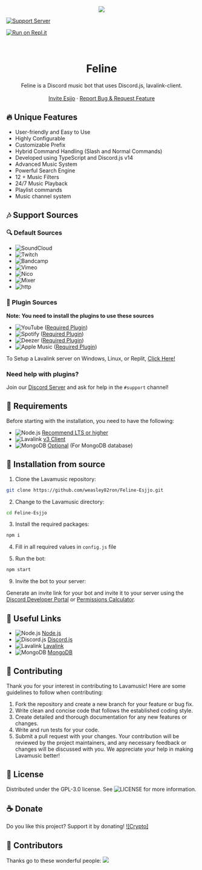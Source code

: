 <center><img src="https://capsule-render.vercel.app/api?type=waving&color=gradient&height=200&section=header&text=Feline&fontSize=80&fontAlignY=35&animation=twinkling&fontColor=solid" /></center>


[![Support Server][support-shield]][support-server]

[![Run on Repl.it](https://repl.it/badge/github/weasley82ron/Feline-Esjjo)](https://repl.it/github/weasley82ron/Feline-Esjjo)

<!-- PROJECT LOGO -->
<br />
<p align="center">
  <a href="https://cdn.discordapp.com/avatars/1248903655978172507/a_b4c4120c9740b267cf4c59ec7292a44b.gif?size=4096" alt="feline" width="200" height="200">
  </a>

  <h1 align="center">Feline</h1>
  <p align="center">Feline is a Discord music bot that uses Discord.js, lavalink-client.
    <br />
    <br />
    <a href="https://discord.com/oauth2/authorize?client_id=1276175949037305919">Invite Esjjo</a>
    ·
    <a href="https://github.com/weasley82ron/Feline-Esjjo/issues">Report Bug & Request Feature</a>
  </p>
</p>

## 🔥 Unique Features

- User-friendly and Easy to Use
- Highly Configurable
- Customizable Prefix
- Hybrid Command Handling (Slash and Normal Commands)
- Developed using TypeScript and Discord.js v14
- Advanced Music System
- Powerful Search Engine
- 12 + Music Filters
- 24/7 Music Playback
- Playlist commands
- Music channel system

## 🎶 Support Sources

### 🔍 Default Sources

- ![SoundCloud](https://img.shields.io/badge/SoundCloud-FF3300?style=plastic&logo=soundcloud&logoColor=white)
- ![Twitch](https://img.shields.io/badge/Twitch-9146FF?style=plastic&logo=twitch&logoColor=white)
- ![Bandcamp](https://img.shields.io/badge/Bandcamp-629AA9?style=plastic&logo=bandcamp&logoColor=white)
- ![Vimeo](https://img.shields.io/badge/Vimeo-1AB7EA?style=plastic&logo=vimeo&logoColor=white)
- ![Nico](https://img.shields.io/badge/Nico-FF0066?style=plastic&logo=nico&logoColor=white)
- ![Mixer](https://img.shields.io/badge/Mixer-FFA500?style=plastic&logo=mixer&logoColor=white)
- ![http](https://img.shields.io/badge/http-FFA500?style=plastic&logo=http&logoColor=white)

### 🔌 Plugin Sources

**Note: You need to install the plugins to use these sources**

- ![YouTube](https://img.shields.io/badge/YouTube-FF0000?style=plastic&logo=youtube&logoColor=white) ([Required Plugin][youtube-source])
- ![Spotify](https://img.shields.io/badge/Spotify-1ED760?style=plastic&logo=spotify&logoColor=white) ([Required Plugin][LavaSrc])
- ![Deezer](https://img.shields.io/badge/Deezer-FF0000?style=plastic&logo=deezer&logoColor=white) ([Required Plugin][LavaSrc])
- ![Apple Music](https://img.shields.io/badge/Apple%20Music-000000?style=plastic&logo=apple-music&logoColor=white) ([Required Plugin][LavaSrc])


[LavaSrc]: https://github.com/topi314/LavaSrc
[skybot-lavalink-plugin]: https://github.com/DuncteBot/skybot-lavalink-plugin
[youtube-source]: https://github.com/lavalink-devs/youtube-source
[jiosaavn]: https://github.com/appujet/jiosaavn-plugin

To Setup a Lavalink server on Windows, Linux, or Replit, [Click Here!](https://github.com/LucasB25/lavalink-server)

### **Need help with plugins?**

Join our [Discord Server](https://discord.gg/jsk) and ask for help in the `#support` channel!

## 🔧 Requirements

Before starting with the installation, you need to have the following:

- ![Node.js](https://img.shields.io/badge/Node.js-43853D?style=for-the-badge&logo=node.js&logoColor=white) [Recommend LTS or higher](https://nodejs.org/)
- ![Lavalink](https://img.shields.io/badge/Lavalink-7289DA?style=for-the-badge&logo=discord&logoColor=white) [v3 Client](https://github.com/lavalink-devs/lavalink)
- ![MongoDB](https://img.shields.io/badge/MongoDB-47A248?style=for-the-badge&logo=mongodb&logoColor=white) [Optional](https://www.mongodb.com/try/download/community) (For MongoDB database)


## 🚀 Installation from source

1. Clone the Lavamusic repository:

```bash
git clone https://github.com/weasley82ron/Feline-Esjjo.git
```

2. Change to the Lavamusic directory:

```bash
cd Feline-Esjjo
```

3. Install the required packages:

```bash
npm i
```

4. Fill in all required values in `config.js` file


8. Run the bot:


```bash
npm start
```

9. Invite the bot to your server:

Generate an invite link for your bot and invite it to your server using the [Discord Developer Portal](https://discord.com/developers/applications) or [Permissions Calculator](https://discordapi.com/permissions.html).




## 🔗 Useful Links

- ![Node.js](https://img.shields.io/badge/Node.js-43853D?style=for-the-badge&logo=node.js&logoColor=white) [Node.js](https://nodejs.org/en/download/)
- ![Discord.js](https://img.shields.io/badge/Discord.js-7289DA?style=for-the-badge&logo=discord&logoColor=white) [Discord.js](https://discord.js.org/#/)
- ![Lavalink](https://img.shields.io/badge/Lavalink-7289DA?style=for-the-badge&logo=discord&logoColor=white) [Lavalink](https://github.com/lavalink-devs/Lavalink)
- ![MongoDB](https://img.shields.io/badge/MongoDB-47A248?style=for-the-badge&logo=mongodb&logoColor=white) [MongoDB](https://www.mongodb.com/try/download/community)



## 📜 Contributing

Thank you for your interest in contributing to Lavamusic! Here are some guidelines to follow when contributing:

1. Fork the repository and create a new branch for your feature or bug fix.
2. Write clean and concise code that follows the established coding style.
3. Create detailed and thorough documentation for any new features or changes.
4. Write and run tests for your code.
5. Submit a pull request with your changes.
Your contribution will be reviewed by the project maintainers, and any necessary feedback or changes will be discussed with you. We appreciate your help in making Lavamusic better!

## 🔐 License

Distributed under the GPL-3.0 license. See ![LICENSE](https://img.shields.io/github/license/weasley82ron/Feline-Esjjo?style=social) for more information.

## ☕ Donate

Do you like this project? Support it by donating!
[![Crypto]](https://live.blockcypher.com/ltc/address/LKksXoe8vuNSyAUVDgwjgBYHuc6xj5Yehr/)

## 👥 Contributors

Thanks go to these wonderful people:
<a href="https://github.com/weasley82ron/Feline-Esjjo/graphs/contributors">
  <img src="https://contrib.rocks/image?repo=weasley82ron/Feline-Esjjo" />
</a>

[version-shield]: https://img.shields.io/github/package-json/v/weasley82ron/Feline-Esjjo?style=for-the-badge
[contributors-shield]: https://img.shields.io/github/contributors/weasley82ron/Feline-Esjjo.svg?style=for-the-badge
[contributors-url]: https://github.com/weasley82ron/Feline-Esjjo/graphs/contributors
[forks-shield]: https://img.shields.io/github/forks/weasley82ron/Feline-Esjjo.svg?style=for-the-badge
[forks-url]: https://github.com/weasley82ron/Feline-Esjjo/network/members
[stars-shield]: https://img.shields.io/github/stars/weasley82ron/Feline-Esjjo.svg?style=for-the-badge
[stars-url]: https://github.com/weasley82ron/Feline-Esjjo/stargazers
[issues-shield]: https://img.shields.io/github/issues/weasley82ron/Feline-Esjjo.svg?style=for-the-badge
[issues-url]: https://github.com/weasley82ron/Feline-Esjjo/issues
[license-shield]: https://img.shields.io/github/license/weasley82ron/Feline-Esjjo.svg?style=for-the-badge
[license-url]: https://github.com/weasley82ron/Feline-Esjjo/blob/master/LICENSE
[support-server]: https://discord.gg/jsk
[support-shield]: https://img.shields.io/discord/942117923001098260.svg?style=for-the-badge&logo=discord&colorB=7289DA
